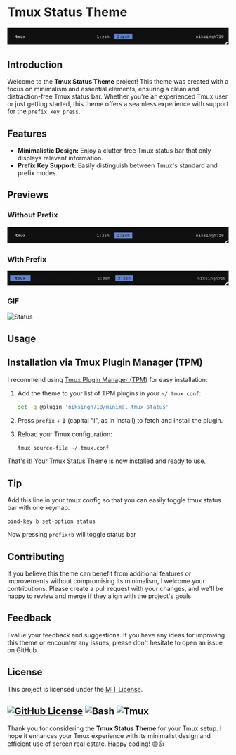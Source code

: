 # Tmux Status Theme

![Minimalistic Tmux Status Theme](./assets/preview.png)

## Introduction

Welcome to the **Tmux Status Theme** project! This theme was created with a focus on minimalism and essential elements, ensuring a clean and distraction-free Tmux status bar. Whether you're an experienced Tmux user or just getting started, this theme offers a seamless experience with support for the `prefix key press`.

## Features

- **Minimalistic Design:** Enjoy a clutter-free Tmux status bar that only displays relevant information.
- **Prefix Key Support:** Easily distinguish between Tmux's standard and prefix modes.

## Previews

### Without Prefix

![Status without Prefix](./assets/preview.png)

### With Prefix

![Status with Prefix](./assets/prefix-preview.png)

### GIF

![Status](./assets/preview.gif)

## Usage

## Installation via Tmux Plugin Manager (TPM)

I recommend using [Tmux Plugin Manager (TPM)](https://github.com/tmux-plugins/tpm) for easy installation:

1. Add the theme to your list of TPM plugins in your `~/.tmux.conf`:

   ```bash
   set -g @plugin 'niksingh710/minimal-tmux-status'
   ```

2. Press `prefix` + <kbd>I</kbd> (capital "i", as in Install) to fetch and install the plugin.

3. Reload your Tmux configuration:

   ```bash
   tmux source-file ~/.tmux.conf
   ```

That's it! Your Tmux Status Theme is now installed and ready to use.

## Tip

Add this line in your tmux config so that you can easily toggle tmux status bar with one keymap.
```
bind-key b set-option status
```
Now pressing `prefix+b` will toggle status bar

## Contributing

If you believe this theme can benefit from additional features or improvements without compromising its minimalism, I welcome your contributions. Please create a pull request with your changes, and we'll be happy to review and merge if they align with the project's goals.

## Feedback

I value your feedback and suggestions. If you have any ideas for improving this theme or encounter any issues, please don't hesitate to open an issue on GitHub.

## License

This project is licensed under the [MIT License](LICENSE).

[![GitHub License](https://img.shields.io/badge/license-MIT-blue.svg)](LICENSE)
![Bash](https://img.shields.io/badge/language-Bash-4EAA25.svg)
![Tmux](https://img.shields.io/badge/Tmux-3BBECC.svg)
---

Thank you for considering the **Tmux Status Theme** for your Tmux setup. I hope it enhances your Tmux experience with its minimalist design and efficient use of screen real estate. Happy coding! 😊👍

